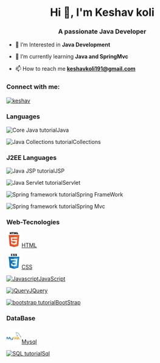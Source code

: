 <h1 align="center">Hi 👋, I'm Keshav koli</h1>
<h3 align="center">A passionate Java Developer</h3>


- 🔭 I’m Interested in **Java Development**

- 🌱 I’m currently learning **Java and SpringMvc**

- 📫 How to reach me **keshavkoli191@gmail.com**

<h3 align="left">Connect with me:</h3>
<p align="left">
<a href="https://linkedin.com/in/keshavkoli" target="_blank"><img align="center" src="https://cdn.jsdelivr.net/npm/simple-icons@3.0.1/icons/linkedin.svg" alt="keshav" height="30" width="40" /></a>
<h3 align="left">Languages</h3>
<div>
<p align="left"><img class=" lazyloaded" data-src="https://static.javatpoint.com/images/homeicon/core-java.png" alt="Core Java tutorial" src="https://static.javatpoint.com/images/homeicon/core-java.png">Java</a>
</div>

<div>
<p align="left"><img class=" lazyloaded" data-src="https://static.javatpoint.com/images/homeicon/collections.png" alt="Java Collections tutorial" src="https://static.javatpoint.com/images/homeicon/collections.png">Collections</a>
</div>

<h3 align="left">J2EE Languages</h3>

<p align="left"><img class=" lazyloaded" data-src="https://static.javatpoint.com/images/homeicon/jsp.png" alt="Java JSP tutorial" src="https://static.javatpoint.com/images/homeicon/jsp.png">JSP</a> 

<p align="left"><img class=" lazyloaded" data-src="https://static.javatpoint.com/images/homeicon/servlet.png" alt="Java Servlet tutorial" src="https://static.javatpoint.com/images/homeicon/servlet.png">Servlet</a> 

<p align="left"><img class=" lazyloaded" data-src="https://static.javatpoint.com/images/homeicon/spring.png" alt="Spring framework tutorial" src="https://static.javatpoint.com/images/homeicon/spring.png">Spring FrameWork</a> 

<p align="left"><img class=" lazyloaded" data-src="https://static.javatpoint.com/images/homeicon/spring.png" alt="Spring framework tutorial" src="https://static.javatpoint.com/images/homeicon/spring.png">Spring Mvc</a> 

<h3 align="left">Web-Tecnologies</h3>

  <a href="https://www.w3.org/html/" target="_blank"> <img src="https://raw.githubusercontent.com/devicons/devicon/master/icons/html5/html5-original-wordmark.svg" alt="html5" width="40" height="40"/>HTML</a> 
  
  <a href="https://www.w3schools.com/css/" target="_blank"> <img src="https://raw.githubusercontent.com/devicons/devicon/master/icons/css3/css3-original-wordmark.svg" alt="css3" width="40" height="40"/>CSS</a> 
  
  <a href="https://www.javascript.com/" target="_blank"> <img src="https://upload.wikimedia.org/wikipedia/commons/6/6a/JavaScript-logo.png" alt="Javascript" width="40" height="40"/>JavaScript</a>
  
  <a href="https://www.jquery.com/" target="_blank"> <img src="https://upload.wikimedia.org/wikipedia/commons/f/fd/JQuery-Logo.svg" alt="jQuery" width="40" height="40"/>JQuery</a>
  
   <a href="https://www.mysql.com/" target="_blank"><img class=" lazyloaded" data-src="https://static.javatpoint.com/bootstrappages/images/bootstrap-logo.jpg" alt="bootstrap tutorial" src="https://static.javatpoint.com/bootstrappages/images/bootstrap-logo.jpg">BootStrap</a> 
   
  <h3 align="left">DataBase</h3>
  
  <a href="https://www.mysql.com/" target="_blank"> <img src="https://raw.githubusercontent.com/devicons/devicon/master/icons/mysql/mysql-original-wordmark.svg" alt="mysql" width="40" height="40"/>Mysql</a>
  
 <a href="https://www.mysql.com/" target="_blank">  <img class=" lazyloaded" data-src="https://static.javatpoint.com/images/homeicon/sql.png" alt="SQL tutorial" src="https://static.javatpoint.com/images/homeicon/sql.png">Sql</a> 
 
  
